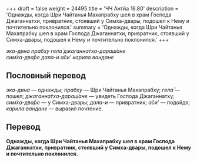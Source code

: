 +++
draft = false
weight = 24495
title = 'ЧЧ Антйа 16.80'
description = 'Однажды, когда Шри Чайтанья Махапрабху шел в храм Господа Джаганнатхи, привратник, стоявший у Симха-двары, подошел к Нему и почтительно поклонился.'
summary = 'Однажды, когда Шри Чайтанья Махапрабху шел в храм Господа Джаганнатхи, привратник, стоявший у Симха-двары, подошел к Нему и почтительно поклонился.'
+++

_эка-дина прабху гела̄ джаганна̄тха-дараш́ане  
сим̇ха-два̄ре дала-и а̄си’ карила вандане_

## Пословный перевод

_эка_\-_дина_ — однажды; _прабху_ — Шри Чайтанья Махапрабху; _гела̄_ — пошел; _джаганна̄тха_\-_дараш́ане_ — увидеть Господа Джаганнатху; _сим̇ха_\-_два̄ре_ — у Симха-двары; _дала_\-_и_ — привратник; _а̄си’_ — подойдя; _карила_ _вандане_ — выразил почтение.

## Перевод

**Однажды, когда Шри Чайтанья Махапрабху шел в храм Господа Джаганнатхи, привратник, стоявший у Симха-двары, подошел к Нему и почтительно поклонился.**
